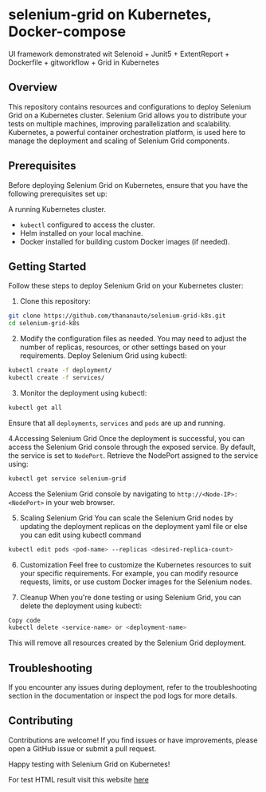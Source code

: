 # selenium-grid on Kubernetes, Docker-compose
UI framework demonstrated wit Selenoid + Junit5 + ExtentReport + Dockerfile + gitworkflow + Grid in Kubernetes

## Overview
This repository contains resources and configurations to deploy Selenium Grid on a Kubernetes cluster. Selenium Grid allows you to distribute your tests on multiple machines, improving parallelization and scalability. Kubernetes, a powerful container orchestration platform, is used here to manage the deployment and scaling of Selenium Grid components.

## Prerequisites
Before deploying Selenium Grid on Kubernetes, ensure that you have the following prerequisites set up:

A running Kubernetes cluster.
* `kubectl` configured to access the cluster.
* Helm installed on your local machine.
* Docker installed for building custom Docker images (if needed).
  
## Getting Started
Follow these steps to deploy Selenium Grid on your Kubernetes cluster:

1. Clone this repository:
```bash
git clone https://github.com/thananauto/selenium-grid-k8s.git
cd selenium-grid-k8s
```

2. Modify the configuration files as needed. You may need to adjust the number of replicas, resources, or other settings based on your requirements.
Deploy Selenium Grid using kubectl:

```bash
kubectl create -f deployment/
kubectl create -f services/
```
3. Monitor the deployment using kubectl:
```bash
kubectl get all
```
Ensure that all `deployments`, `services` and `pods` are up and running.

4.Accessing Selenium Grid
Once the deployment is successful, you can access the Selenium Grid console through the exposed service. By default, the service is set to `NodePort`. Retrieve the NodePort assigned to the service using:
```bash
kubectl get service selenium-grid
```
Access the Selenium Grid console by navigating to `http://<Node-IP>:<NodePort>` in your web browser.

5. Scaling Selenium Grid
You can scale the Selenium Grid nodes by updating the deployment replicas on the deployment yaml file or else you can edit using kubectl command
```bash
kubectl edit pods <pod-name> --replicas <desired-replica-count>
```
6. Customization
Feel free to customize the Kubernetes resources to suit your specific requirements. For example, you can modify resource requests, limits, or use custom Docker images for the Selenium nodes.

7. Cleanup
When you're done testing or using Selenium Grid, you can delete the deployment using kubectl:

```bash
Copy code
kubectl delete <service-name> or <deployment-name>
```
This will remove all resources created by the Selenium Grid deployment.

## Troubleshooting
If you encounter any issues during deployment, refer to the troubleshooting section in the documentation or inspect the pod logs for more details.

## Contributing
Contributions are welcome! If you find issues or have improvements, please open a GitHub issue or submit a pull request.

Happy testing with Selenium Grid on Kubernetes!

For test HTML result visit this website [here](https://thananauto.github.io/selenium-grid-k8s/)
